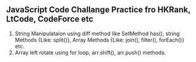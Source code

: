 ## JavaScript Code Challange Practice fro HKRank, LtCode, CodeForce etc

1. String Manipulataion using diff method like SetMethod has(), string Methods {Like: split()}, Array Methods {Like: join(), filter(), forEach()} etc.
2. Array left rotate using for loop, arr.shift(), arr.push() methods.
